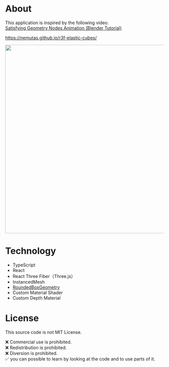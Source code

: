 # About
This application is inspired by the following video.<br>
[Satisfying Geometry Nodes Animation (Blender Tutorial)](https://www.youtube.com/watch?v=NyUJ6XH8A94&t=32s)

https://nemutas.github.io/r3f-elastic-cubes/

<img src='https://user-images.githubusercontent.com/46724121/155771867-5ab03370-677f-457b-a852-4f3b18fe86dc.png' width='600px'/>

# Technology
* TypeScript
* React
* React Three Fiber（Three.js）
* InstancedMesh
* [RoundedBoxGeometry](https://github.com/mrdoob/three.js/blob/master/examples/jsm/geometries/RoundedBoxGeometry.js)
* Custom Material Shader
* Custom Depth Material

# License
This source code is not MIT License.

❌ Commercial use is prohibited.<br>
❌ Redistribution is prohibited.<br>
❌ Diversion is prohibited.<br>
✅ you can possible to learn by looking at the code and to use parts of it.
